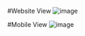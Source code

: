#Website View
![image](https://user-images.githubusercontent.com/81033263/111875988-8f4b9000-89d7-11eb-9b68-7d851c11963f.png)

#Mobile View
![image](https://user-images.githubusercontent.com/81033263/111876016-b1451280-89d7-11eb-9795-3fb78a20ba54.png)

